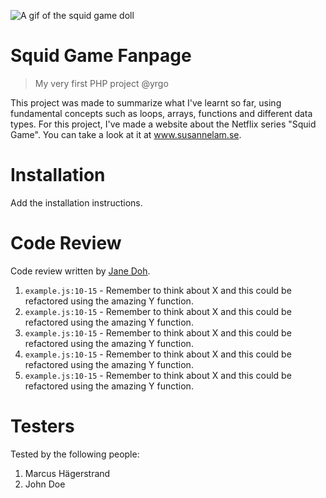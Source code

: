 ![A gif of the squid game doll](https://media.giphy.com/media/yHEu9sPsWveuW4vG7G/giphy.gif)

# Squid Game Fanpage

> My very first PHP project @yrgo

This project was made to summarize what I've learnt so far, using fundamental concepts such as loops, arrays, functions and different data types. For this project, I've made a website about the Netflix series "Squid Game". You can take a look at it at www.susannelam.se.

# Installation

Add the installation instructions.

# Code Review

Code review written by [Jane Doh](https://github.com/username).

1. `example.js:10-15` - Remember to think about X and this could be refactored using the amazing Y function.
2. `example.js:10-15` - Remember to think about X and this could be refactored using the amazing Y function.
3. `example.js:10-15` - Remember to think about X and this could be refactored using the amazing Y function.
4. `example.js:10-15` - Remember to think about X and this could be refactored using the amazing Y function.
5. `example.js:10-15` - Remember to think about X and this could be refactored using the amazing Y function.

# Testers

Tested by the following people:

1. Marcus Hägerstrand
2. John Doe
